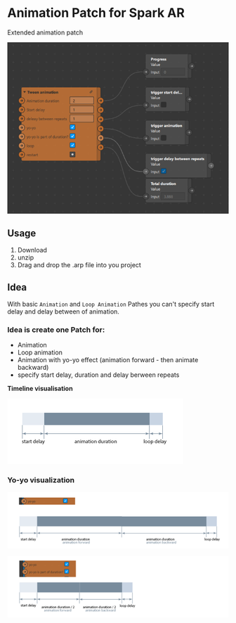 # Animation Patch for Spark AR

Extended animation patch

![Patch](https://github.com/Identeam/sparkar-animation-patch/blob/main/patch.png "Patch")

## Usage
1. Download 
2. unzip
3. Drag and drop the .arp file into you project

## Idea
With basic `Animation` and `Loop Animation` Pathes you can't specify start delay and delay between of animation. 

### Idea is create one Patch for:
- Animation
- Loop animation
- Animation with yo-yo effect (animation forward - then animate backward)
- specify start delay, duration and delay berween repeats


**Timeline visualisation**

[![Timeline illustration](https://github.com/Identeam/sparkar-animation-patch/blob/illustrations/timeline_illustration.png?raw=true "Timeline illustration")](https://github.com/Identeam/sparkar-animation-patch/blob/illustrations/README.md "Timeline illustration")

### Yo-yo visualization

![Yo yo timeline](https://github.com/Identeam/sparkar-animation-patch/blob/main/timeline_yoyo.png "Yo yo timeline")

![yoyo is part of animation](https://github.com/Identeam/sparkar-animation-patch/blob/main/yoyo_is_part_ofanimation.png "yoyo is part of animation")




